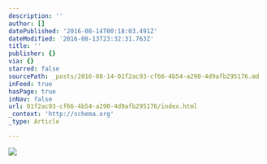 ```yaml
---
description: ''
author: []
datePublished: '2016-08-14T00:18:03.491Z'
dateModified: '2016-08-13T23:32:31.763Z'
title: ''
publisher: {}
via: {}
starred: false
sourcePath: _posts/2016-08-14-01f2ac93-cf66-4b54-a290-4d9afb295176.md
inFeed: true
hasPage: true
inNav: false
url: 01f2ac93-cf66-4b54-a290-4d9afb295176/index.html
_context: 'http://schema.org'
_type: Article

---
```

![](https://the-grid-user-content.s3-us-west-2.amazonaws.com/52e0c277-5841-4390-8559-c2034e66faed.jpg)
